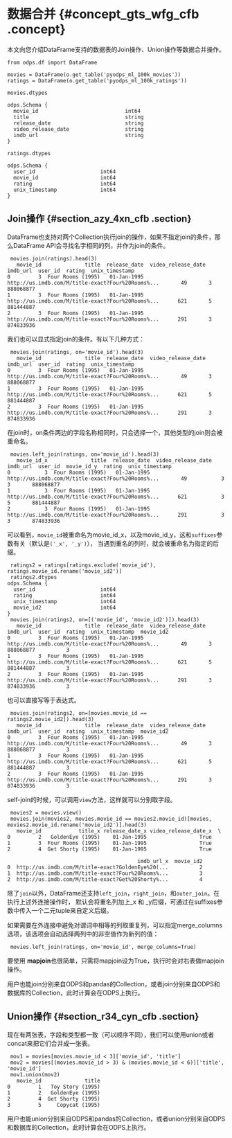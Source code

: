 # 数据合并 {#concept_gts_wfg_cfb .concept}

本文向您介绍DataFrame支持的数据表的Join操作、Union操作等数据合并操作。

```
from odps.df import DataFrame
```

```
movies = DataFrame(o.get_table('pyodps_ml_100k_movies'))
ratings = DataFrame(o.get_table('pyodps_ml_100k_ratings'))
```

```
movies.dtypes
```

```
odps.Schema {
  movie_id                            int64
  title                               string
  release_date                        string
  video_release_date                  string
  imdb_url                            string
}
```

```
ratings.dtypes
```

```
odps.Schema {
  user_id                     int64
  movie_id                    int64
  rating                      int64
  unix_timestamp              int64
}
```

## Join操作 {#section_azy_4xn_cfb .section}

DataFrame也支持对两个Collection执行join的操作，如果不指定join的条件，那么DataFrame API会寻找名字相同的列，并作为join的条件。

```
 movies.join(ratings).head(3)
   movie_id              title  release_date  video_release_date                                           imdb_url  user_id  rating  unix_timestamp
0         3  Four Rooms (1995)   01-Jan-1995                      http://us.imdb.com/M/title-exact?Four%20Rooms%...       49       3       888068877
1         3  Four Rooms (1995)   01-Jan-1995                      http://us.imdb.com/M/title-exact?Four%20Rooms%...      621       5       881444887
2         3  Four Rooms (1995)   01-Jan-1995                      http://us.imdb.com/M/title-exact?Four%20Rooms%...      291       3       874833936
```

我们也可以显式指定join的条件。有以下几种方式：

```
 movies.join(ratings, on='movie_id').head(3)
   movie_id              title  release_date  video_release_date                                           imdb_url  user_id  rating  unix_timestamp
0         3  Four Rooms (1995)   01-Jan-1995                      http://us.imdb.com/M/title-exact?Four%20Rooms%...       49       3       888068877
1         3  Four Rooms (1995)   01-Jan-1995                      http://us.imdb.com/M/title-exact?Four%20Rooms%...      621       5       881444887
2         3  Four Rooms (1995)   01-Jan-1995                      http://us.imdb.com/M/title-exact?Four%20Rooms%...      291       3       874833936
```

在join时，on条件两边的字段名称相同时，只会选择一个，其他类型的join则会被重命名。

```
 movies.left_join(ratings, on='movie_id').head(3)
   movie_id_x              title  release_date  video_release_date                                           imdb_url  user_id  movie_id_y  rating  unix_timestamp
0           3  Four Rooms (1995)   01-Jan-1995                      http://us.imdb.com/M/title-exact?Four%20Rooms%...       49           3       3       888068877
1           3  Four Rooms (1995)   01-Jan-1995                      http://us.imdb.com/M/title-exact?Four%20Rooms%...      621           3       5       881444887
2           3  Four Rooms (1995)   01-Jan-1995                      http://us.imdb.com/M/title-exact?Four%20Rooms%...      291           3       3       874833936
```

可以看到，`movie_id`被重命名为movie\_id\_x，以及movie\_id\_y，这和`suffixes`参数有关（默认是`('_x', '_y')`）， 当遇到重名的列时，就会被重命名为指定的后缀。

```
 ratings2 = ratings[ratings.exclude('movie_id'), ratings.movie_id.rename('movie_id2')]
 ratings2.dtypes
odps.Schema {
  user_id                     int64
  rating                      int64
  unix_timestamp              int64
  movie_id2                   int64
}
 movies.join(ratings2, on=[('movie_id', 'movie_id2')]).head(3)
   movie_id              title  release_date  video_release_date                                           imdb_url  user_id  rating  unix_timestamp  movie_id2
0         3  Four Rooms (1995)   01-Jan-1995                      http://us.imdb.com/M/title-exact?Four%20Rooms%...       49       3       888068877          3
1         3  Four Rooms (1995)   01-Jan-1995                      http://us.imdb.com/M/title-exact?Four%20Rooms%...      621       5       881444887          3
2         3  Four Rooms (1995)   01-Jan-1995                      http://us.imdb.com/M/title-exact?Four%20Rooms%...      291       3       874833936          3
```

也可以直接写等于表达式。

```
 movies.join(ratings2, on=[movies.movie_id == ratings2.movie_id2]).head(3)
   movie_id              title  release_date  video_release_date                                           imdb_url  user_id  rating  unix_timestamp  movie_id2
0         3  Four Rooms (1995)   01-Jan-1995                      http://us.imdb.com/M/title-exact?Four%20Rooms%...       49       3       888068877          3
1         3  Four Rooms (1995)   01-Jan-1995                      http://us.imdb.com/M/title-exact?Four%20Rooms%...      621       5       881444887          3
2         3  Four Rooms (1995)   01-Jan-1995                      http://us.imdb.com/M/title-exact?Four%20Rooms%...      291       3       874833936          3
```

self-join的时候，可以调用`view`方法，这样就可以分别取字段。

```
 movies2 = movies.view()
 movies.join(movies2, movies.movie_id == movies2.movie_id)[movies, movies2.movie_id.rename('movie_id2')].head(3)
   movie_id            title_x release_date_x video_release_date_x  \
0         2   GoldenEye (1995)    01-Jan-1995                 True
1         3  Four Rooms (1995)    01-Jan-1995                 True
2         4  Get Shorty (1995)    01-Jan-1995                 True

                                          imdb_url_x  movie_id2
0  http://us.imdb.com/M/title-exact?GoldenEye%20(...          2
1  http://us.imdb.com/M/title-exact?Four%20Rooms%...          3
2  http://us.imdb.com/M/title-exact?Get%20Shorty%...          4
```

除了`join`以外，DataFrame还支持`left_join`，`right_join`，和`outer_join`。在执行上述外连接操作时， 默认会将重名列加上\_x 和 \_y后缀，可通过在suffixes参数中传入一个二元tuple来自定义后缀。

如果需要在外连接中避免对谓词中相等的列取重复列，可以指定merge\_columns选项，该选项会自动选择两列中的非空值作为新列的值：

```
 movies.left_join(ratings, on='movie_id', merge_columns=True)
```

要使用 **mapjoin**也很简单，只需将mapjoin设为True，执行时会对右表做mapjoin操作。

用户也能join分别来自ODPS和pandas的Collection，或者join分别来自ODPS和数据库的Collection，此时计算会在ODPS上执行。

## Union操作 {#section_r34_cyn_cfb .section}

现在有两张表，字段和类型都一致（可以顺序不同），我们可以使用union或者concat来把它们合并成一张表。

```
 mov1 = movies[movies.movie_id < 3]['movie_id', 'title']
 mov2 = movies[(movies.movie_id > 3) & (movies.movie_id < 6)]['title', 'movie_id']
 mov1.union(mov2)
   movie_id              title
0         1   Toy Story (1995)
1         2   GoldenEye (1995)
2         4  Get Shorty (1995)
3         5     Copycat (1995)
```

用户也能union分别来自ODPS和pandas的Collection，或者union分别来自ODPS和数据库的Collection，此时计算会在ODPS上执行。

